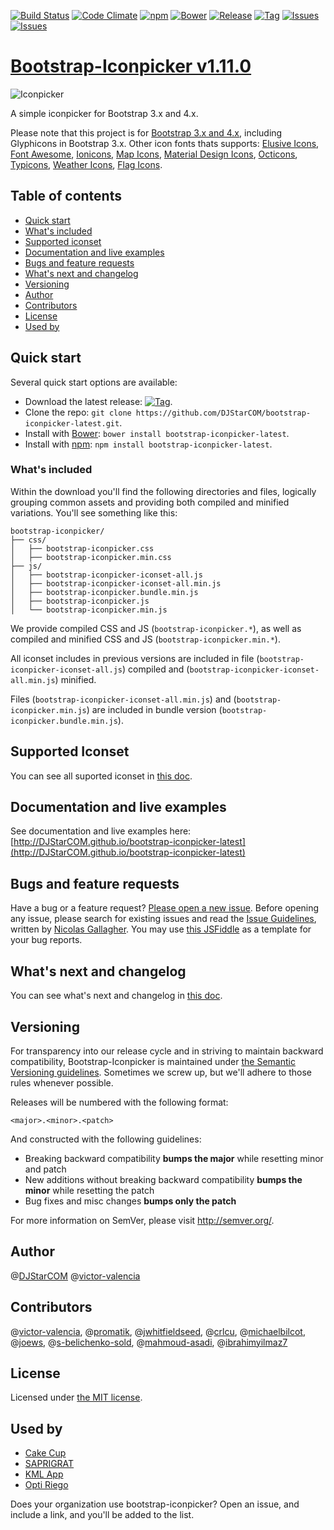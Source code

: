 [![Build Status](https://travis-ci.org/DJStarCOM/bootstrap-iconpicker-latest.svg?branch=master)](https://travis-ci.org/DJStarCOM/bootstrap-iconpicker-latest)
[![Code Climate](https://codeclimate.com/github/DJStarCOM/bootstrap-iconpicker-latest/badges/gpa.svg)](https://codeclimate.com/github/DJStarCOM/bootstrap-iconpicker-latest)
[![npm](http://img.shields.io/npm/v/bootstrap-iconpicker-latest.svg)](https://npmjs.org/package/bootstrap-iconpicker-latest)
[![Bower](http://img.shields.io/bower/v/bootstrap-iconpicker-latest.svg)](http://bower.io/search/?q=bootstrap-iconpicker-latest)
[![Release](http://img.shields.io/github/release/DJStarCOM/bootstrap-iconpicker-latest.svg)](https://github.com/DJStarCOM/bootstrap-iconpicker-latest/releases)
[![Tag](http://img.shields.io/github/tag/DJStarCOM/bootstrap-iconpicker-latest.svg)](https://github.com/DJStarCOM/bootstrap-iconpicker-latest/tags)
[![Issues](http://img.shields.io/github/issues/DJStarCOM/bootstrap-iconpicker-latest.svg)](https://github.com/DJStarCOM/bootstrap-iconpicker-latest/issues?q=is%3Aopen)
[![Issues](http://img.shields.io/badge/license-MIT-red.svg)](https://github.com/DJStarCOM/bootstrap-iconpicker-latest/blob/master/LICENSE)

# [Bootstrap-Iconpicker v1.11.0](https://djstarcom.github.io/bootstrap-iconpicker-latest/)
![Iconpicker](bootstrap-iconpicker_4x.png)

A simple iconpicker for Bootstrap 3.x and 4.x.

Please note that this project is for [Bootstrap 3.x and 4.x](http://getbootstrap.com/), including Glyphicons in Bootstrap 3.x.
Other icon fonts thats supports: [Elusive Icons](http://press.codes/downloads/elusive-icons-webfont/), [Font Awesome](http://fontawesome.io/), [Ionicons](http://ionicons.com/), [Map Icons](http://map-icons.com/), [Material Design Icons](http://zavoloklom.github.io/material-design-iconic-font/), [Octicons](https://octicons.github.com/), [Typicons](http://typicons.com), [Weather Icons](http://erikflowers.github.io/weather-icons/), [Flag Icons](http://flag-icon-css.lip.is/).

## Table of contents
- [Quick start](#quick-start)
- [What's included](#whats-included)
- [Supported iconset](#supported-iconset)
- [Documentation and live examples](#documentation-and-live-examples)
- [Bugs and feature requests](#bugs-and-feature-requests)
- [What's next and changelog](#whats-next-and-changelog)
- [Versioning](#versioning)
- [Author](#author)
- [Contributors](#contributors)
- [License](#license)
- [Used by](#used-by)

## Quick start

Several quick start options are available:

- Download the latest release: [![Tag](http://img.shields.io/github/release/DJStarCOM/bootstrap-iconpicker-latest.svg)](https://github.com/DJStarCOM/bootstrap-iconpicker-latest/archive/v1.11.0.zip).
- Clone the repo: `git clone https://github.com/DJStarCOM/bootstrap-iconpicker-latest.git`.
- Install with [Bower](http://bower.io): `bower install bootstrap-iconpicker-latest`.
- Install with [npm](https://www.npmjs.com): `npm install bootstrap-iconpicker-latest`.

### What's included
Within the download you'll find the following directories and files, logically grouping common assets and providing both compiled and minified variations. You'll see something like this:

```
bootstrap-iconpicker/
├── css/
│   ├── bootstrap-iconpicker.css
│   ├── bootstrap-iconpicker.min.css
├── js/
│   ├── bootstrap-iconpicker-iconset-all.js
│   ├── bootstrap-iconpicker-iconset-all.min.js
│   ├── bootstrap-iconpicker.bundle.min.js
│   ├── bootstrap-iconpicker.js
│   └── bootstrap-iconpicker.min.js
```

We provide compiled CSS and JS (`bootstrap-iconpicker.*`), as well as compiled and minified CSS and JS (`bootstrap-iconpicker.min.*`).

All iconset includes in previous versions are included in file (`bootstrap-iconpicker-iconset-all.js`) compiled and (`bootstrap-iconpicker-iconset-all.min.js`) minified.

Files (`bootstrap-iconpicker-iconset-all.min.js`) and (`bootstrap-iconpicker.min.js`) are included in bundle version (`bootstrap-iconpicker.bundle.min.js`).

## Supported Iconset
You can see all suported iconset in [this doc](docs/SUPPORTED.md).

## Documentation and live examples
See documentation and live examples here: [http://DJStarCOM.github.io/bootstrap-iconpicker-latest](http://DJStarCOM.github.io/bootstrap-iconpicker-latest)

## Bugs and feature requests
Have a bug or a feature request? [Please open a new issue](https://github.com/DJStarCOM/bootstrap-iconpicker-latest/issues). Before opening any issue, please search for existing issues and read the [Issue Guidelines](https://github.com/necolas/issue-guidelines), written by [Nicolas Gallagher](https://github.com/necolas/).
You may use [this JSFiddle](https://jsfiddle.net/stsepeniuk/uh0c6grk/) as a template for your bug reports.

## What's next and changelog
You can see what's next and changelog in [this doc](docs/CHANGELOG.md).

## Versioning
For transparency into our release cycle and in striving to maintain backward compatibility, Bootstrap-Iconpicker is maintained under [the Semantic Versioning guidelines](http://semver.org/). Sometimes we screw up, but we'll adhere to those rules whenever possible.

Releases will be numbered with the following format:

`<major>.<minor>.<patch>`

And constructed with the following guidelines:

- Breaking backward compatibility **bumps the major** while resetting minor and patch
- New additions without breaking backward compatibility **bumps the minor** while resetting the patch
- Bug fixes and misc changes **bumps only the patch**

For more information on SemVer, please visit <http://semver.org/>.

## Author
@[DJStarCOM](https://github.com/DJStarCOM)
@[victor-valencia](https://github.com/victor-valencia)

## Contributors
@[victor-valencia](https://github.com/victor-valencia), @[promatik](https://github.com/promatik), @[jwhitfieldseed](https://github.com/jwhitfieldseed), @[crlcu](https://github.com/crlcu), @[michaelbilcot](https://github.com/michaelbilcot), @[joews](https://github.com/joews), @[s-belichenko-sold](https://github.com/s-belichenko-sold), @[mahmoud-asadi](https://github.com/mahmoud-asadi), @[ibrahimyilmaz7](https://github.com/ibrahimyilmaz7)

## License
Licensed under [the MIT license](LICENSE).

## Used by
- [Cake Cup](http://cake-cup.herokuapp.com/)
- [SAPRIGRAT](http://www.saprigrat.mx/)
- [KML App](http://kml-riegotec.herokuapp.com/)
- [Opti Riego](http://optiriego.herokuapp.com/)

Does your organization use bootstrap-iconpicker?
Open an issue, and include a link, and you'll be added to the list.
